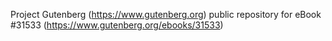 Project Gutenberg (https://www.gutenberg.org) public repository for eBook #31533 (https://www.gutenberg.org/ebooks/31533)
